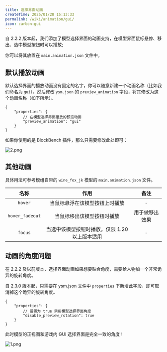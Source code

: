 ```yaml
---
title: 选择界面动画
createTime: 2025/01/28 15:13:33
permalink: /wiki/animation/gui/
icon: carbon:gui
---
```


自 2.2.2 版本起，我们添加了模型选择界面的动画支持，在模型界面鼠标悬停、移出、选中模型按钮时可以播放;

你可以将其放置在 `main.animation.json` 文件中。

## 默认播放动画

默认选择界面的播放动画没有固定的名字，你可以随意新建一个动画名称（比如我们命名为 `gui`），然后修改 `ysm.json` 的
`preview_animation` 字段，将其修改为这个动画名称（如下所示）。

```jsonc {4}
{
    "properties": {
        // 在模型选择界面播放的预览动画
        "preview_animation": "gui"
    }
}
```

如果你使用的是 BlockBench 插件，那么只需要修改此处即可：

![2.png](https://s2.loli.net/2025/01/28/iVCstWgDwlTnmf4.png)

## 其他动画

具体用法可参考模组自带的 `wine_fox_jk` 模型的 `main.animation.json` 文件。

|       名称        |             作用             |   备注    |
|:---------------:|:--------------------------:|:-------:|
|     `hover`     |      当鼠标悬浮在该模型按钮上时播放       |    -    |
| `hover_fadeout` |       当鼠标移出该模型按钮时播放        | 用于做移出效果 |
|     `focus`     | 当选中该模型按钮时播放，仅限 1.20 以上版本适用 |    -    |

## 动画的角度问题

在 2.2.2 及以前版本，选择界面动画如果想要贴合角度，需要给人物加一个非常诡异的旋转角度。

自 2.3.0 版本起，只需要在 ysm.json 文件中 `properties` 下新增此字段，即可取消掉这个诡异的旋转角度。
```jsonc {4}
{
    "properties": {
        // 设置为 true 禁用模型选择界面角度
        "disable_preview_rotation": true
    }
}
```

此时模型的正视图和游戏内 GUI 选择界面是完全一致的角度！

![1.png](https://s2.loli.net/2025/01/30/mIce4li6Y2vzKaN.png)
